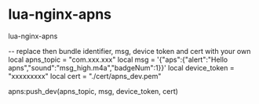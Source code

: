 # lua-nginx-apns
lua-nginx-apns

-- replace then bundle identifier, msg, device token and cert with your own
local apns_topic = "com.xxx.xxx"
local msg = '{"aps":{"alert":"Hello apns","sound":"msg_high.m4a","badgeNum":1}}'
local device_token = "xxxxxxxxx" 
local cert = "./cert/apns_dev.pem"

apns:push_dev(apns_topic, msg, device_token, cert)

